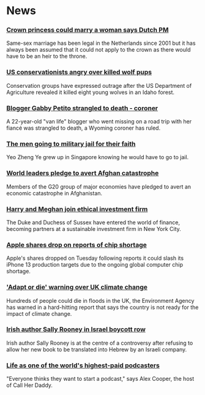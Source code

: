 # News
### [Crown princess could marry a woman says Dutch PM](https://www.bbc.com/news/world-europe-58886581)
Same-sex marriage has been legal in the Netherlands since 2001 but it has always been assumed that it could not apply to the crown as there would have to be an heir to the throne.
### [US conservationists angry over killed wolf pups](https://www.bbc.com/news/world-us-canada-58887928)
Conservation groups have expressed outrage after the US Department of Agriculture revealed it killed eight young wolves in an Idaho forest.
### [Blogger Gabby Petito strangled to death - coroner](https://www.bbc.com/news/world-us-canada-58892307)
A 22-year-old "van life" blogger who went missing on a road trip with her fiancé was strangled to death, a Wyoming coroner has ruled.
### [The men going to military jail for their faith](https://www.bbc.com/news/world-asia-58647485)
Yeo Zheng Ye grew up in Singapore knowing he would have to go to jail.
### [World leaders pledge to avert Afghan catastrophe](https://www.bbc.com/news/world-asia-58887808)
Members of the G20 group of major economies have pledged to avert an economic catastrophe in Afghanistan.
### [Harry and Meghan join ethical investment firm](https://www.bbc.com/news/business-58891522)
The Duke and Duchess of Sussex have entered the world of finance, becoming partners at a sustainable investment firm in New York City. 
### [Apple shares drop on reports of chip shortage](https://www.bbc.com/news/business-58892176)
Apple's shares dropped on Tuesday following reports it could slash its iPhone 13 production targets due to the ongoing global computer chip shortage.
### ['Adapt or die' warning over UK climate change](https://www.bbc.com/news/science-environment-58883234)
Hundreds of people could die in floods in the UK, the Environment Agency has warned in a hard-hitting report that says the country is not ready for the impact of climate change. 
### [Irish author Sally Rooney in Israel boycott row](https://www.bbc.com/news/entertainment-arts-58886915)
Irish author Sally Rooney is at the centre of a controversy after refusing to allow her new book to be translated into Hebrew by an Israeli company.
### [Life as one of the world's highest-paid podcasters](https://www.bbc.com/news/newsbeat-58719364)
"Everyone thinks they want to start a podcast," says Alex Cooper, the host of Call Her Daddy.
